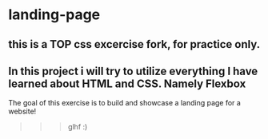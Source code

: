 # landing-page
this is a TOP css excercise fork, for practice only.
----------------------------------------------------
In this project i will try to utilize everything 
I have learned about HTML and CSS.
Namely Flexbox
----------------------------------------------------
The goal of this exercise is to build and showcase
a landing page for a website!
>>> glhf :)
